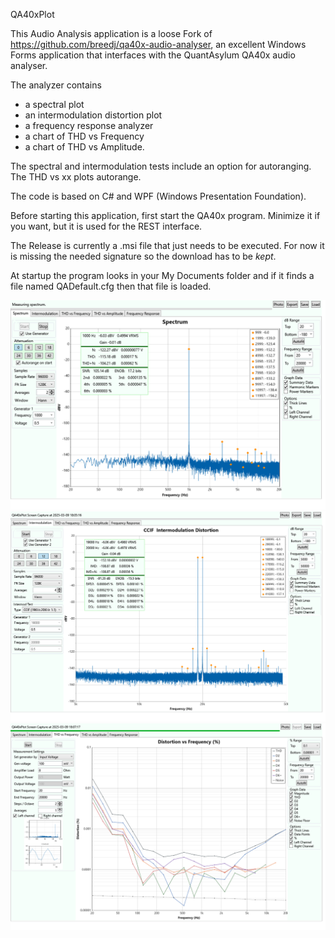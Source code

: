 QA40xPlot

This Audio Analysis application is a loose Fork of https://github.com/breedj/qa40x-audio-analyser, an excellent Windows Forms application
that interfaces with the QuantAsylum QA40x audio analyser.

The analyzer contains 

- a spectral plot
- an intermodulation distortion plot
- a frequency response analyzer
- a chart of THD vs Frequency 
- a chart of THD vs Amplitude.

The spectral and intermodulation tests include an option for autoranging. The THD vs xx plots autorange.

The code is based on C# and WPF (Windows Presentation Foundation).

Before starting this application, first start the QA40x program. Minimize it if you want, but it is used for the
REST interface. 

The Release is currently a .msi file that just needs to be executed. For now it is missing
the needed signature so the download has to be *kept*.

At startup the program looks in your My Documents folder and if it finds a file named
QADefault.cfg then that file is loaded.

![spectrum](QA40xPlot/Images/SpectralPlot.png)
![imd](QA40xPlot/Images/CCIFImdPlot.png)
![thd vs freq](QA40xPlot/Images/ThdVsFreq.png)


